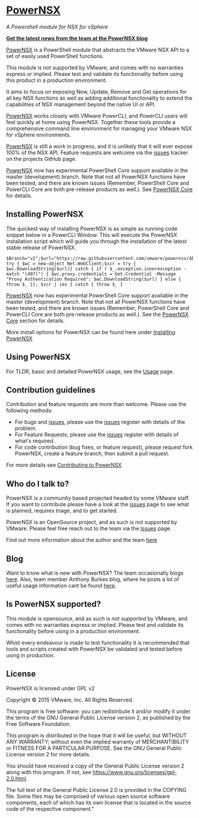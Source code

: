 # [PowerNSX](https://github.com/vmware/powernsx)

*A Powershell module for NSX for vSphere*

**[Get the latest news from the team at the PowerNSX blog](https://powernsx.github.io/blog/)**

[PowerNSX](https://github.com/vmware/powernsx) is a PowerShell module that abstracts the VMware NSX API to a set of easily used PowerShell functions.

This module is not supported by VMware, and comes with no warranties express or implied. Please test and validate its functionality before using this product in a production environment.

It aims to focus on exposing New, Update, Remove and Get operations for all key NSX functions as well as adding additional functionality to extend the capabilities of NSX management beyond the native UI or API.

[PowerNSX](https://github.com/vmware/powernsx) works closely with VMware PowerCLI, and PowerCLI users will feel quickly at home using PowerNSX.  Together these tools provide a comprehensive command line environment for managing your VMware NSX for vSphere environments.

[PowerNSX](https://github.com/vmware/powernsx) is still a work in progress, and it is unlikely that it will ever expose 100% of the NSX API.  Feature requests are welcome via the [issues](https://github.com/vmware/powernsx/issues) tracker on the projects GitHub page.

[PowerNSX](https://github.com/vmware/powernsx) now has experimental PowerShell Core support available in the master (development) branch.
Note that not all PowerNSX functions have been tested, and there are known issues (Remember, PowerShell Core and PowerCLI Core are both pre-release products as well.).  See [PowerNSX Core](/powernsxcore/) for details.

## Installing PowerNSX

The quickest way of installing PowerNSX is as simple as running code snippet below in a PowerCLI Window. This will execute the PowerNSX installation script which will guide you through the installation of the latest stable release of PowerNSX.

```
$Branch="v2";$url="https://raw.githubusercontent.com/vmware/powernsx/$Branch/PowerNSXInstaller.ps1"; try { $wc = new-object Net.WebClient;$scr = try { $wc.DownloadString($url)} catch { if ( $_.exception.innerexception -match "(407)") { $wc.proxy.credentials = Get-Credential -Message "Proxy Authentication Required"; $wc.DownloadString($url) } else { throw $_ }}; $scr | iex } catch { throw $_ }
```

[PowerNSX](https://github.com/vmware/powernsx) now has experimental PowerShell Core support available in the master (development) branch.
Note that not all PowerNSX functions have been tested, and there are known issues (Remember, PowerShell Core and PowerCLI Core are both pre-release products as well.).  See the [PowerNSX Core](/powernsxcore/) section for details.

More install options for PowerNSX can be found here under [Installing PowerNSX](/install/)

## Using PowerNSX

For TLDR, basic and detailed PowerNSX usage, see the [Usage](/usage/) page.

## Contribution guidelines #

Contribution and feature requests are more than welcome. Please use the following methods:

  * For bugs and [issues](https://github.com/vmware/powernsx/issues), please use the [issues](https://github.com/vmware/powernsx/issues) register with details of the problem.
  * For Feature Requests, please use the [issues](https://github.com/vmware/powernsx/issues) register with details of what's required.
  * For code contribution (bug fixes, or feature request), please request fork PowerNSX, create a feature branch, then submit a pull request.

For more details see [Contributing to PowerNSX](/contrib/)

## Who do I talk to?

PowerNSX is a community based projected headed by some VMware staff. If you want to contribute please have a look at the [issues](https://github.com/vmware/powernsx/issues) page to see what is planned, requires triage, and to get started.

PowerNSX is an OpenSource project, and as such is not supported by VMware.  Please feel free reach out to the team via the [Issues](https://github.com/vmware/powernsx/issues) page.

Find out more information about the author and the team [here](/about/)

## Blog

Want to know what is new with PowerNSX? The team occasionally blogs [here](https://powernsx.github.io/blog/). Also, team member Anthony Burkes blog, where he posts a lot of useful usage information cant be found [here](http://networkinferno.net/tag/powernsx).

## Is PowerNSX supported?

This module is opensource, and as such is _not supported_ by VMware, and comes with no warranties express or implied. Please test and validate its functionality before using in a production environment.

Whist every endeavour is made to test functionality it is recommended that tools and scripts created with PowerNSX be validated and tested before using in production.

## License

PowerNSX is licensed under GPL v2

Copyright © 2015 VMware, Inc. All Rights Reserved.

This program is free software: you can redistribute it and/or modify it under
the terms of the GNU General Public License version 2, as published by the Free Software Foundation.

This program is distributed in the hope that it will be useful, but WITHOUT ANY
WARRANTY; without even the implied warranty of MERCHANTIBILITY or FITNESS
FOR A PARTICULAR PURPOSE. See the GNU General Public License version 2 for more details.

You should have received a copy of the General Public License version 2 along with this program.
If not, see https://www.gnu.org/licenses/gpl-2.0.html.

The full text of the General Public License 2.0 is provided in the COPYING file.
Some files may be comprised of various open source software components, each of which
has its own license that is located in the source code of the respective component.”

